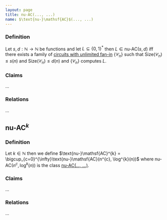 ```yaml
---
layout: page
title: nu-AC(..., ...)
name: $\text{nu-}\mathsf{AC}$(..., ...)
---
```


### Definition

Let $s,d : \mathbb{N} \to \mathbb{N}$  be functions and let $L\subseteq \{0, 1\}^*$ then $L\in \text{nu-}\mathsf{AC}(s, d)$  iff there exists a family of [circuits with unlimited fan-in](...) $\{\mathcal{C}_n\}$ such that $\text{Size}(\mathcal{C}_n)\le s(n)$  and $\text{Size}(\mathcal{C}_n)\le d(n)$ and $\{\mathcal{C}_n\}$ computes $L$.

### Claims

...

### Relations

...

## $\text{nu-}\mathsf{AC}^k$

### Definition

Let $k\in\mathbb{N}$ then we define $\text{nu-}\mathsf{AC}^{k} = \bigcup_{c=0}^{\infty}\text{nu-}\mathsf{AC}(n^{c}, \log^{k}(n))$ where $\text{nu-}\mathsf{AC}(n^c, \log^k(n))$ is the class [nu-AC(..., ...)](#nuac-).

### Claims

...

### Relations

...
